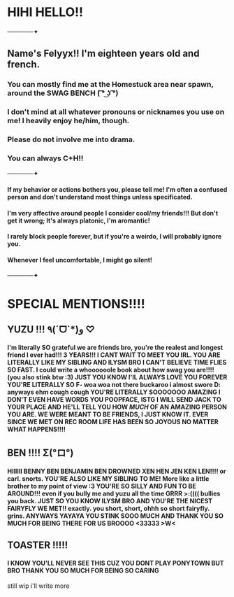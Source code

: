 # HIHI HELLO!!
──────✦
## **Name's Felyyx!! I'm eighteen years old and french.**
### You can mostly find me at the Homestuck area near spawn, around the SWAG BENCH ( ͡° ͜ʖ ͡°)
### I don't mind at all whatever pronouns or nicknames you use on me! I heavily enjoy he/him, though.
### Please do not involve me into drama.
### You can always C+H!!
──────✦
#### If my  behavior or actions bothers you, please tell me! I'm often a confused person and don't understand most things unless specificated.
#### I'm very affective around people I consider cool/my friends!!! But don't get it wrong; It's always platonic, I'm aromantic!
#### I  rarely block people forever, but if you're a weirdo, I will probably ignore you.
#### Whenever I feel uncomfortable, I might go silent! 
──────✦
# SPECIAL MENTIONS!!!!
## YUZU !!! ٩(ˊᗜˋ*)و ♡
#### I'm literally SO grateful we are friends bro, you're the realest and longest friend I ever had!!! 3 YEARS!!! I CANT WAIT TO MEET YOU IRL. YOU ARE LITERALLY LIKE MY SIBLING AND ILYSM BRO I CAN'T BELIEVE TIME FLIES SO FAST. I could write a whoooooole book about how swag you are!!!! (you also stink btw :3) JUST YOU KNOW I'lL ALWAYS LOVE YOU FOREVER YOU'RE LITERALLY SO F- woa woa not there buckaroo i almost swore D: anyways ehm cough cough YOU'RE LITERALLY SOOOOOOO AMAZING I  DON'T EVEN HAVE WORDS YOU POOPFACE, ISTG I WILL SEND JACK TO YOUR PLACE AND HE'LL TELL YOU HOW *MUCH* OF AN AMAZING PERSON YOU ARE. WE WERE MEANT TO BE FRIENDS, I JUST KNOW IT. EVER SINCE WE MET ON REC ROOM LIFE HAS BEEN SO JOYOUS NO MATTER WHAT HAPPENS!!!!
## BEN !!!! Σ(°ロ°)
#### HIIIIII BENNY BEN BENJAMIN BEN DROWNED XEN HEN JEN KEN LEN!!!! or carl. snorts. YOU'RE ALSO LIKE MY SIBLING TO ME! More like a little brother to my point of view :3 YOU'RE SO SILLY AND FUN TO BE AROUND!!! even if you  bully me and yuzu all the time GRRR >:(((( bullies you back. JUST SO YOU KNOW ILYSM BRO AND YOU'RE THE NICEST FAIRYFLY WE MET!! exactly. you short, short, ohhh so short fairyfly. grins. ANYWAYS YAYAYA YOU STINK SOOO MUCH AND THANK YOU SO MUCH FOR BEING THERE FOR US BROOOO <33333 >W<
## TOASTER !!!!!
#### I KNOW YOU'LL NEVER SEE THIS CUZ YOU DONT PLAY PONYTOWN BUT BRO THANK YOU SO MUCH FOR BEING SO CARING 
still wip i'll write more
